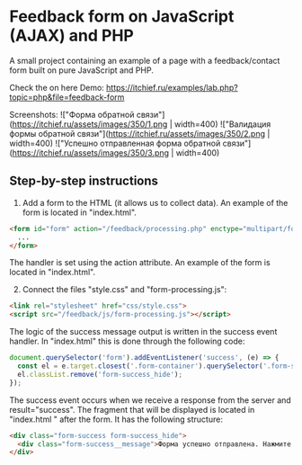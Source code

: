 # Feedback form on JavaScript (AJAX) and PHP
A small project containing an example of a page with a feedback/contact form built on pure JavaScript and PHP.

Check the on here Demo: https://itchief.ru/examples/lab.php?topic=php&file=feedback-form

Screenshots:
!["Форма обратной связи"](https://itchief.ru/assets/images/350/1.png | width=400)
!["Валидация формы обратной связи"](https://itchief.ru/assets/images/350/2.png | width=400)
!["Успешно отправленная форма обратной связи"](https://itchief.ru/assets/images/350/3.png | width=400)

## Step-by-step instructions
1. Add a form to the HTML (it allows us to collect data).
An example of the form is located in "index.html".
```html
<form id="form" action="/feedback/processing.php" enctype="multipart/form-data" novalidate>
  ...
</form>
```
The handler is set using the action attribute.
An example of the form is located in "index.html".

2. Connect the files "style.css" and "form-processing.js":
```html
<link rel="stylesheet" href="css/style.css">
<script src="/feedback/js/form-processing.js"></script>
```
The logic of the success message output is written in the success event handler. In "index.html" this is done through the following code:
```js
document.querySelector('form').addEventListener('success', (e) => {
  const el = e.target.closest('.form-container').querySelector('.form-success');
  el.classList.remove('form-success_hide');
});
```
The success event occurs when we receive a response from the server and result="success".
The fragment that will be displayed is located in "index.html " after the form. It has the following structure:
```html
<div class="form-success form-success_hide">
  <div class="form-success__message">Форма успешно отправлена. Нажмите <button type="button" class="form-success__btn">здесь</button>, если нужно отправить ещё одну форму.</div>
</div>
```
